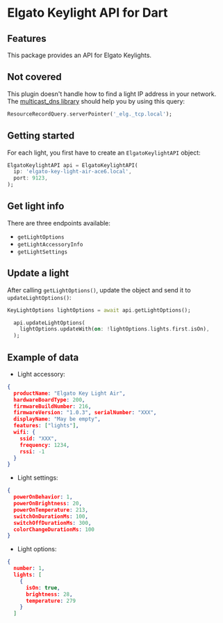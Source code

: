 # Elgato Keylight API for Dart

## Features

This package provides an API for Elgato Keylights.

## Not covered

This plugin doesn't handle how to find a light IP address in your network. The [multicast_dns library](https://pub.dev/packages/multicast_dns)  should help you by using this query: 

```dart
ResourceRecordQuery.serverPointer('_elg._tcp.local');
```

## Getting started

For each light, you first have to create an `ElgatoKeylightAPI` object:

```dart
ElgatoKeylightAPI api = ElgatoKeylightAPI(
  ip: 'elgato-key-light-air-ace6.local',
  port: 9123,
);
```

## Get light info

There are three endpoints available: 

- `getLightOptions`
- `getLightAccessoryInfo`
- `getLightSettings`

## Update a light

After calling `getLightOptions()`, update the object and send it to `updateLightOptions()`:

```dart
KeyLightOptions lightOptions = await api.getLightOptions();

  api.updateLightOptions(
    lightOptions.updateWith(on: !lightOptions.lights.first.isOn),
  );
```

## Example of data

- Light accessory:

```json
{
  productName: "Elgato Key Light Air", 
  hardwareBoardType: 200, 
  firmwareBuildNumber: 216, 
  firmwareVersion: "1.0.3", serialNumber: "XXX", 
  displayName: "May be empty", 
  features: ["lights"], 
  wifi: {
    ssid: "XXX", 
    frequency: 1234, 
    rssi: -1
  }
}
```
 
- Light settings:
```json
{
  powerOnBehavior: 1,
  powerOnBrightness: 20, 
  powerOnTemperature: 213, 
  switchOnDurationMs: 100, 
  switchOffDurationMs: 300, 
  colorChangeDurationMs: 100
}
```


- Light options:
```json
{
  number: 1,
  lights: [
    {
      isOn: true,
      brightness: 28,
      temperature: 279
    }
  ]
```